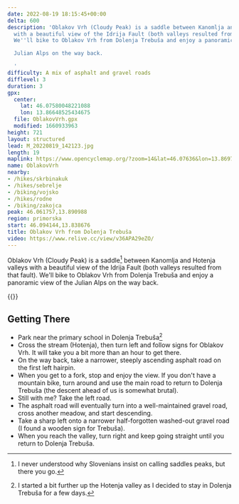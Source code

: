 ```yaml
---
date: 2022-08-19 18:15:45+00:00
delta: 600
description: 'Oblakov Vrh (Cloudy Peak) is a saddle between Kanomlja and Hotenja valleys
  with a beautiful view of the Idrija Fault (both valleys resulted from that fault).
  We''ll bike to Oblakov Vrh from Dolenja Trebuša and enjoy a panoramic view of the

  Julian Alps on the way back.

  '
difficulty: A mix of asphalt and gravel roads
difflevel: 3
duration: 3
gpx:
  center:
    lat: 46.07580048221088
    lon: 13.86648525434675
  file: OblakovVrh.gpx
  modified: 1660933963
height: 721
layout: structured
lead: M_20220819_142123.jpg
length: 19
maplink: https://www.opencyclemap.org/?zoom=14&lat=46.07636&lon=13.86975&layers=B0000
name: OblakovVrh
nearby:
- /hikes/skrbinakuk
- /hikes/sebrelje
- /biking/vojsko
- /hikes/rodne
- /biking/zakojca
peak: 46.061757,13.890988
region: primorska
start: 46.094144,13.838676
title: Oblakov Vrh from Dolenja Trebuša
video: https://www.relive.cc/view/v36APA29eZO/
---
```

Oblakov Vrh (Cloudy Peak) is a saddle[^S] between Kanomlja and Hotenja valleys with a beautiful view of the Idrija Fault (both valleys resulted from that fault). We'll bike to Oblakov Vrh from Dolenja Trebuša and enjoy a panoramic view of the Julian Alps on the way back.

[^S]: I never understood why Slovenians insist on calling saddles peaks, but there you go.

{{<hike-details>}}

## Getting There

* Park near the primary school in Dolenja Trebuša[^SP]
* Cross the stream (Hotenja), then turn left and follow signs for Oblakov Vrh. It will take you a bit more than an hour to get there.
* On the way back, take a narrower, steeply ascending asphalt road on the first left hairpin.
* When you get to a fork, stop and enjoy the view. If you don't have a mountain bike, turn around and use the main road to return to Dolenja Trebuša (the descent ahead of us is somewhat brutal).
* Still with me? Take the left road.
* The asphalt road will eventually turn into a well-maintained gravel road, cross another meadow, and start descending.
* Take a sharp left onto a narrower half-forgotten washed-out gravel road (I found a wooden sign for Trebuša).
* When you reach the valley, turn right and keep going straight until you return to Dolenja Trebuša.

[^SP]: I started a bit further up the Hotenja valley as I decided to stay in Dolenja Trebuša for a few days.